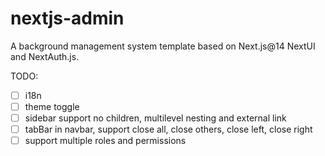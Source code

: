 # nextjs-admin

A background management system template based on Next.js@14 NextUI and NextAuth.js.

TODO:

- [ ] i18n
- [ ] theme toggle
- [ ] sidebar support no children, multilevel nesting and external link
- [ ] tabBar in navbar, support close all, close others, close left, close right
- [ ] support multiple roles and permissions
